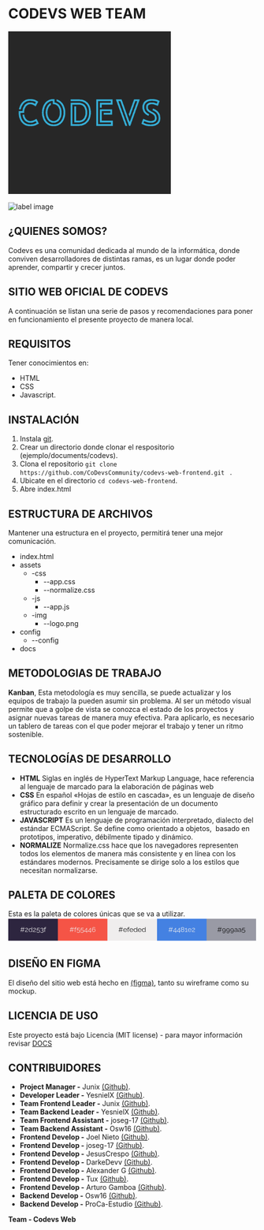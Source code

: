 # CODEVS WEB TEAM
![logo](https://github.com/CoDevsCommunity/codevs-web-frontend/blob/main/assets/img/logo.png)

![label image](https://img.shields.io/badge/status-in%20progress-yellow)


## ¿QUIENES SOMOS? 
Codevs es una comunidad dedicada al mundo de la informática, donde conviven desarrolladores de distintas ramas, es un lugar donde poder aprender, compartir y crecer juntos.

## SITIO WEB OFICIAL DE CODEVS
A continuación se listan una serie de pasos y recomendaciones para poner en funcionamiento el presente proyecto de manera local.

## REQUISITOS
Tener conocimientos en: 
* HTML
* CSS
* Javascript.

## INSTALACIÓN

1. Instala [git](https://git-scm.com/book/es/v2/Inicio---Sobre-el-Control-de-Versiones-Instalaci%C3%B3n-de-Git).
1. Crear un directorio donde clonar el respositorio (ejemplo/documents/codevs).
1. Clona el repositorio  ```git clone https://github.com/CoDevsCommunity/codevs-web-frontend.git ``` .
1. Ubicate en el directorio ```cd codevs-web-frontend```.
1. Abre index.html



## ESTRUCTURA DE ARCHIVOS
Mantener una estructura en el proyecto, permitirá tener una mejor comunicación.

* index.html
* assets
    * -css
        * --app.css
        * --normalize.css
    * -js
        * --app.js
    * -img
        * --logo.png
* config
    * --config
* docs

## METODOLOGIAS DE TRABAJO
**Kanban**, Esta metodología es muy sencilla, se puede actualizar y los equipos de trabajo la pueden asumir sin problema. Al ser un método visual permite que a golpe de vista se conozca el estado de los proyectos y asignar nuevas tareas de manera muy efectiva. Para aplicarlo, es necesario un tablero de tareas con el que poder mejorar el trabajo y tener un ritmo sostenible.

## TECNOLOGÍAS DE DESARROLLO
* **HTML** Siglas en inglés de HyperText Markup Language, hace referencia al lenguaje de marcado para la elaboración de páginas web
* **CSS** En español «Hojas de estilo en cascada», es un lenguaje de diseño gráfico para definir y crear la presentación de un documento estructurado escrito en un lenguaje de marcado.​
* **JAVASCRIPT** Es un lenguaje de programación interpretado, dialecto del estándar ECMAScript. Se define como orientado a objetos, ​ basado en prototipos, imperativo, débilmente tipado y dinámico.
* **NORMALIZE** Normalize.css hace que los navegadores representen todos los elementos de manera más consistente y en línea con los estándares modernos. Precisamente se dirige solo a los estilos que necesitan normalizarse.

## PALETA DE COLORES
Esta es la paleta de colores únicas que se va a utilizar.
![paleta](https://github.com/CoDevsCommunity/codevs-web-frontend/blob/main/assets/img/paleta.png)


## DISEÑO EN FIGMA
El diseño del sitio web está hecho en [(figma)](https://www.figma.com/file/B36mD9IB2yGW7Opqnag9Lu/WIREFRAME), tanto su wireframe como su mockup.


## LICENCIA DE USO
Este proyecto está bajo Licencia (MIT license) -  para mayor información revisar [DOCS](#)

## CONTRIBUIDORES
* **Project Manager -** Junix [(Github)](https://github.com/orgs/CoDevsCommunity/people/junix7).
* **Developer Leader -** YesnielX [(Github)](https://github.com/YesnielX).
* **Team Frontend Leader -** Junix [(Github)](https://github.com/orgs/CoDevsCommunity/people/junix7).
* **Team Backend Leader -** YesnielX [(Github)](https://github.com/YesnielX).
* **Team Frontend Assistant -** joseg-17 [(Github)](https://github.com/joseg-17).
* **Team Backend Assistant -** Osw16 [(Github)](https://github.com/Osw16).
* **Frontend Develop -** Joel Nieto [(Github)](https://github.com/JoelNieto90).
* **Frontend Develop -** joseg-17 [(Github)](https://github.com/joseg-17).
* **Frontend Develop -** JesusCrespo [(Github)](https://github.com/JesusCrespo2823).
* **Frontend Develop -** DarkeDevv [(Github)](https://github.com/DarkDevv981).
* **Frontend Develop -** Alexander G [(Github)](https://github.com/AlexanderG-Developers).
* **Frontend Develop -** Tux [(Github)](https://github.com/Pancho-Developer).
* **Frontend Develop -** Arturo Gamboa [(Github)](https://github.com/TheriusBlackers).
* **Backend  Develop -** Osw16 [(Github)](https://github.com/Osw16).
* **Backend  Develop -** ProCa-Estudio [(Github)](https://github.com/ProCa-Estudio).


**Team - Codevs Web**

